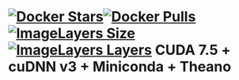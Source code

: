 [![Docker Stars](https://img.shields.io/docker/stars/tboquet/anacuthe7hc3.svg)](https://hub.docker.com/r/tboquet/anacuthe7hc3/)[![Docker Pulls](https://img.shields.io/docker/pulls/tboquet/anacuthe7hc3.svg)](https://hub.docker.com/r/tboquet/anacuthe7hc3/)[![ImageLayers Size](https://img.shields.io/imagelayers/image-size/tboquet/anacuthe7hc3/latest.svg)](https://imagelayers.io/?images=tboquet%2Fanacuthe7hc3:latest)[![ImageLayers Layers](https://img.shields.io/imagelayers/layers/tboquet/anacuthe7hc3/latest.svg)](https://imagelayers.io/?images=tboquet%2Fanacuthe7hc3:latest)
**CUDA 7.5 + cuDNN v3 + Miniconda + Theano**
============================================
